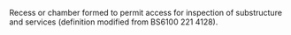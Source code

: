 ﻿Recess or chamber formed to permit access for inspection of substructure and services (definition modified from BS6100 221 4128).
